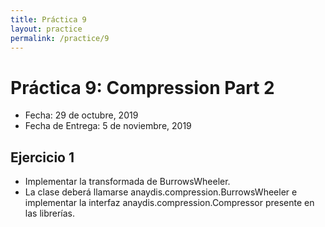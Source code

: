 ```yaml
---
title: Práctica 9
layout: practice
permalink: /practice/9
---
```


# Práctica 9: Compression Part 2

* Fecha: 29 de octubre, 2019
* Fecha de Entrega: 5 de noviembre, 2019

## Ejercicio 1

* Implementar la transformada de BurrowsWheeler.
* La clase deberá llamarse anaydis.compression.BurrowsWheeler e implementar la interfaz anaydis.compression.Compressor presente en las librerías.
